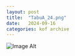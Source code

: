 ```yaml
---
layout:	post
title:	"TabuA_24.png"
date:	2024-09-16
categories:	kof archive
---
```


![Image Alt](https://k0f.github.io/assets/TabuA_24.png)